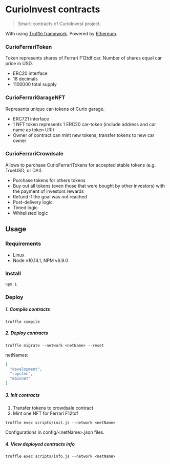 # CurioInvest contracts

> Smart-contracts of CurioInvest project.

With using [Truffle framework](http://truffleframework.com/). Powered by [Ethereum](https://ethereum.org/).  
  
### CurioFerrariToken

Token represents shares of Ferrari F12tdf car. Number of shares equal car price in USD.

- ERC20 interface
- 18 decimals
- 1100000 total supply
  
### CurioFerrariGarageNFT

Represents unique car-tokens of Curio garage.

- ERC721 interface
- 1 NFT token represents 1 ERC20 car-token (include address and car name as token URI)
- Owner of contract can mint new tokens, transfer tokens to new car owner
  
### CurioFerrariCrowdsale

Allows to purchase CurioFerrariTokens for accepted stable tokens (e.g. TrueUSD, or DAI).

- Purchase tokens for others tokens
- Buy out all tokens (even those that were bought by other investors) with the payment of investors rewards
- Refund if the goal was not reached
- Post-delivery logic
- Timed logic
- Whitelisted logic
  
## Usage

### Requirements  

- Linux
- Node v10.14.1, NPM v6.9.0

### Install

```
npm i
```

### Deploy

##### 1. Compile contracts

```
truffle compile
```

##### 2. Deploy contracts

```
truffle migrate --network <netName> --reset
```

netNames:

```json
[
  "development",
  "ropsten",
  "mainnet"
]
```

##### 3. Init contracts

1. Transfer tokens to crowdsale contract  
2. Mint one NFT for Ferrari F12tdf

```
truffle exec scripts/init.js --network <netName>
```

Configurations in config/\<netName>.json files.

##### 4. View deployed contracts info

```
truffle exec scripts/info.js --network <netName>
```


